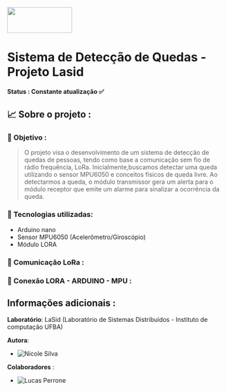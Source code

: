 <img src="https://github.com/Nicolesilvaa/Sistema-deDeteccao-de-Quedas/assets/68083480/17dd42b2-3e5a-410b-8e6c-08497254d56b" style="width:150px;height:60px; "> 

# Sistema de Detecção de Quedas - Projeto Lasid  

#### Status : Constante atualização ✅

## 📈  Sobre o projeto : 

###  📌 Objetivo :
> O projeto visa o desenvolvimento de um sistema de detecção de quedas de pessoas, tendo como base a comunicação  sem fio  de rádio frequência, LoRa. Inicialmente,buscamos detectar uma queda utilizando o sensor MPU6050 e conceitos  físicos de queda livre. Ao detectarmos a queda, o módulo transmissor gera um alerta para o módulo receptor que emite um alarme para sinalizar a ocorrência da queda. 

### 🔧 Tecnologias utilizadas: 

- Arduino nano
- Sensor MPU6050 (Acelerômetro/Giroscópio)
- Módulo LORA

### :satellite: Comunicação LoRa : 

### :paperclip: Conexão LORA - ARDUINO - MPU : 




## Informações adicionais :

**Laboratório**: LaSid (Laboratório de Sistemas Distribuídos - Instituto de computação UFBA)

**Autora**: 
- ![Nicole Silva](https://github.com/Nicolesilvaa)

**Colaboradores** : 
- ![Lucas Perrone](https://github.com/LucasPerrone21)

